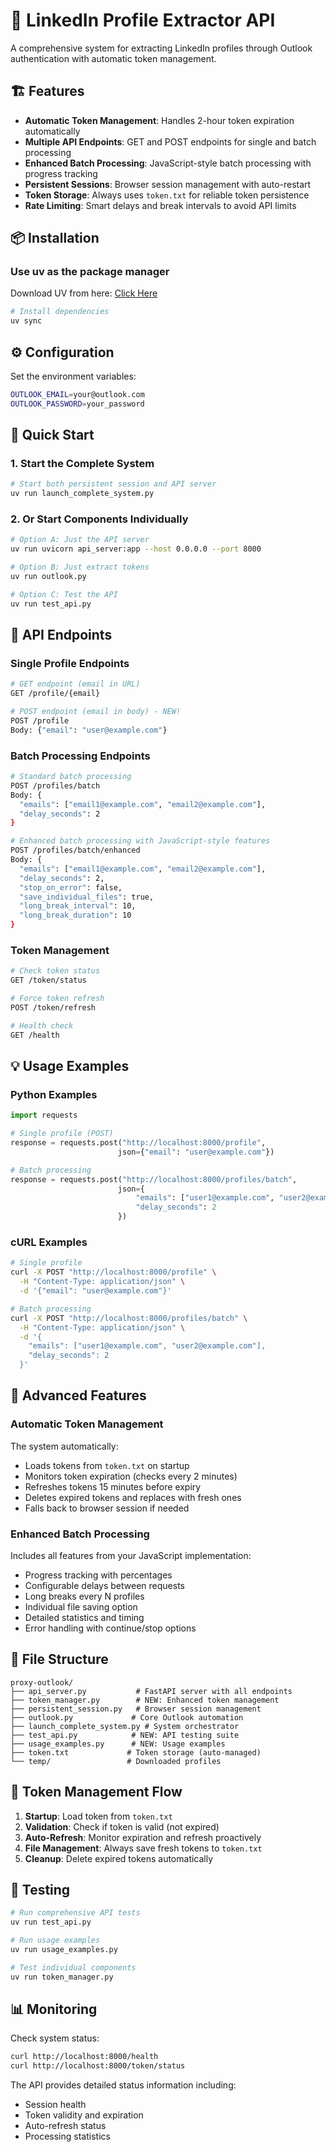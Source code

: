 # 🚀 LinkedIn Profile Extractor API

A comprehensive system for extracting LinkedIn profiles through Outlook authentication with automatic token management.

## 🏗️ Features

- **Automatic Token Management**: Handles 2-hour token expiration automatically
- **Multiple API Endpoints**: GET and POST endpoints for single and batch processing
- **Enhanced Batch Processing**: JavaScript-style batch processing with progress tracking
- **Persistent Sessions**: Browser session management with auto-restart
- **Token Storage**: Always uses `token.txt` for reliable token persistence
- **Rate Limiting**: Smart delays and break intervals to avoid API limits

## 📦 Installation

### Use uv as the package manager

Download UV from here: [Click Here](https://docs.astral.sh/uv/getting-started/installation/#__tabbed_1_2)

```bash
# Install dependencies
uv sync
```

## ⚙️ Configuration

Set the environment variables:

```bash
OUTLOOK_EMAIL=your@outlook.com
OUTLOOK_PASSWORD=your_password
```

## 🚀 Quick Start

### 1. Start the Complete System

```bash
# Start both persistent session and API server
uv run launch_complete_system.py
```

### 2. Or Start Components Individually

```bash
# Option A: Just the API server
uv run uvicorn api_server:app --host 0.0.0.0 --port 8000

# Option B: Just extract tokens
uv run outlook.py

# Option C: Test the API
uv run test_api.py
```

## 📡 API Endpoints

### Single Profile Endpoints

```bash
# GET endpoint (email in URL)
GET /profile/{email}

# POST endpoint (email in body) - NEW!
POST /profile
Body: {"email": "user@example.com"}
```

### Batch Processing Endpoints

```bash
# Standard batch processing
POST /profiles/batch
Body: {
  "emails": ["email1@example.com", "email2@example.com"],
  "delay_seconds": 2
}

# Enhanced batch processing with JavaScript-style features
POST /profiles/batch/enhanced
Body: {
  "emails": ["email1@example.com", "email2@example.com"],
  "delay_seconds": 2,
  "stop_on_error": false,
  "save_individual_files": true,
  "long_break_interval": 10,
  "long_break_duration": 10
}
```

### Token Management

```bash
# Check token status
GET /token/status

# Force token refresh
POST /token/refresh

# Health check
GET /health
```

## 💡 Usage Examples

### Python Examples

```python
import requests

# Single profile (POST)
response = requests.post("http://localhost:8000/profile",
                        json={"email": "user@example.com"})

# Batch processing
response = requests.post("http://localhost:8000/profiles/batch",
                        json={
                            "emails": ["user1@example.com", "user2@example.com"],
                            "delay_seconds": 2
                        })
```

### cURL Examples

```bash
# Single profile
curl -X POST "http://localhost:8000/profile" \
  -H "Content-Type: application/json" \
  -d '{"email": "user@example.com"}'

# Batch processing
curl -X POST "http://localhost:8000/profiles/batch" \
  -H "Content-Type: application/json" \
  -d '{
    "emails": ["user1@example.com", "user2@example.com"],
    "delay_seconds": 2
  }'
```

## 🔧 Advanced Features

### Automatic Token Management

The system automatically:

- Loads tokens from `token.txt` on startup
- Monitors token expiration (checks every 2 minutes)
- Refreshes tokens 15 minutes before expiry
- Deletes expired tokens and replaces with fresh ones
- Falls back to browser session if needed

### Enhanced Batch Processing

Includes all features from your JavaScript implementation:

- Progress tracking with percentages
- Configurable delays between requests
- Long breaks every N profiles
- Individual file saving option
- Detailed statistics and timing
- Error handling with continue/stop options

## 📁 File Structure

```
proxy-outlook/
├── api_server.py           # FastAPI server with all endpoints
├── token_manager.py        # NEW: Enhanced token management
├── persistent_session.py   # Browser session management
├── outlook.py             # Core Outlook automation
├── launch_complete_system.py # System orchestrator
├── test_api.py            # NEW: API testing suite
├── usage_examples.py      # NEW: Usage examples
├── token.txt             # Token storage (auto-managed)
└── temp/                 # Downloaded profiles
```

## 🔄 Token Management Flow

1. **Startup**: Load token from `token.txt`
2. **Validation**: Check if token is valid (not expired)
3. **Auto-Refresh**: Monitor expiration and refresh proactively
4. **File Management**: Always save fresh tokens to `token.txt`
5. **Cleanup**: Delete expired tokens automatically

## 🧪 Testing

```bash
# Run comprehensive API tests
uv run test_api.py

# Run usage examples
uv run usage_examples.py

# Test individual components
uv run token_manager.py
```

## 📊 Monitoring

Check system status:

```bash
curl http://localhost:8000/health
curl http://localhost:8000/token/status
```

The API provides detailed status information including:

- Session health
- Token validity and expiration
- Auto-refresh status
- Processing statistics

